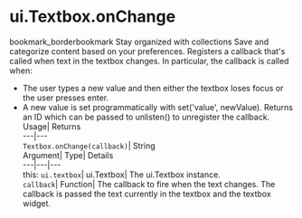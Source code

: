  
#  ui.Textbox.onChange 
bookmark_borderbookmark Stay organized with collections  Save and categorize content based on your preferences.
Registers a callback that's called when text in the textbox changes. 
In particular, the callback is called when:
- The user types a new value and then either the textbox loses focus or the user presses enter.
- A new value is set programmatically with set('value', newValue).
Returns an ID which can be passed to unlisten() to unregister the callback.
Usage| Returns  
---|---  
`Textbox.onChange(callback)`| String  
Argument| Type| Details  
---|---|---  
this: `ui.textbox`| ui.Textbox| The ui.Textbox instance.  
`callback`| Function| The callback to fire when the text changes. The callback is passed the text currently in the textbox and the textbox widget.  
